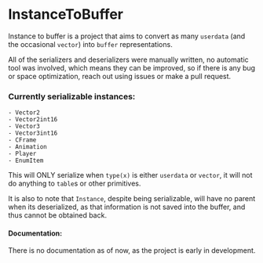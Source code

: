 # InstanceToBuffer

Instance to buffer is a project that aims to convert as many `userdata` (and the occasional `vector`) into `buffer` representations.

All of the serializers and deserializers were manually written, no automatic tool was involved, which means they can be improved, so if there is any bug or space optimization, reach out using issues or make a pull request.

### Currently serializable instances:
    - Vector2
    - Vector2int16
    - Vector3
    - Vector3int16
    - CFrame
    - Animation
    - Player
    - EnumItem

This will ONLY serialize when `type(x)` is either `userdata` or `vector`, it will not do anything to `table`s or other primitives.

It is also to note that `Instance`, despite being serializable, will have no parent when its deserialized, as that information is not saved into the buffer, and thus cannot be obtained back.

#### Documentation:
There is no documentation as of now, as the project is early in development.